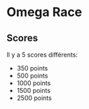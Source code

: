# Omega Race

## Scores
Il y a 5 scores différents:
- 350 points
- 500 points
- 1000 points
- 1500 points
- 2500 points
